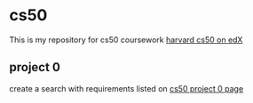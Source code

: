 # cs50
This is my repository for cs50 coursework [harvard cs50 on edX](https://cs50.harvard.edu/web/2020/)

## project 0
create a search with requirements listed on [cs50 project 0 page](https://cs50.harvard.edu/web/2020/projects/0/search/)